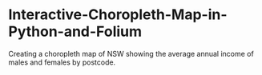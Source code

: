 # Interactive-Choropleth-Map-in-Python-and-Folium
Creating a choropleth map of NSW showing the average annual income of males and females by postcode.
